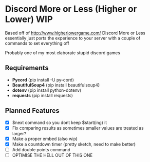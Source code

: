 # Discord More or Less (Higher or Lower) WIP

Based off of http://www.higherlowergame.com/ Discord More or Less essentially just ports the experience to your server with a couple of commands to set everything off

Probably one of my most elaborate stupid discord games

## Requirements

- **Pycord** (pip install -U py-cord)
- **BeautifulSoup4** (pip install beautifulsoup4)
- **dotenv** (pip install python-dotenv)
- **requests** (pip install requests)

## Planned Features

- [x] $next command so you dont keep $start(ing) it
- [x] Fix comparing results as sometimes smaller values are treated as larger?
- [x] Make a proper embed (also wip)
- [x] Make a countdown timer (pretty sketch, need to make better)
- [ ] Add double points command
- [ ] OPTIMISE THE HELL OUT OF THIS ONE